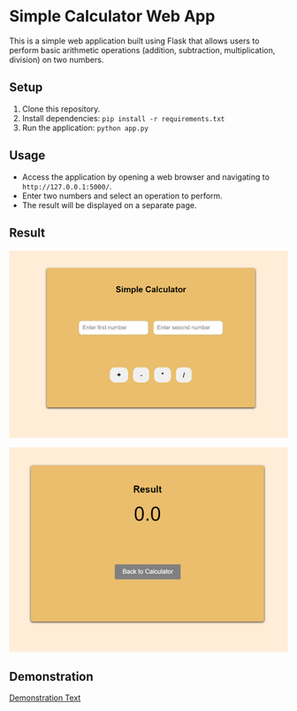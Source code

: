 # Simple Calculator Web App

This is a simple web application built using Flask that allows users to perform basic arithmetic operations (addition, subtraction, multiplication, division) on two numbers.

## Setup

1. Clone this repository.
2. Install dependencies: `pip install -r requirements.txt`
3. Run the application: `python app.py`

## Usage

- Access the application by opening a web browser and navigating to `http://127.0.0.1:5000/`.
- Enter two numbers and select an operation to perform.
- The result will be displayed on a separate page.

## Result
![Home Page](https://github.com/L-YS-Ayoussef/simple_flask_calculator/blob/master/Screenshot%202024-03-08%20141541.png)

![Result Page](https://github.com/L-YS-Ayoussef/simple_flask_calculator/blob/master/Screenshot%202024-03-08%20141552.png)

## Demonstration 
[Demonstration Text](https://drive.google.com/drive/folders/1hID9ZJ-jtAg8FIiyLkRBIEoMKIT7pN5T?lfhs=2)
